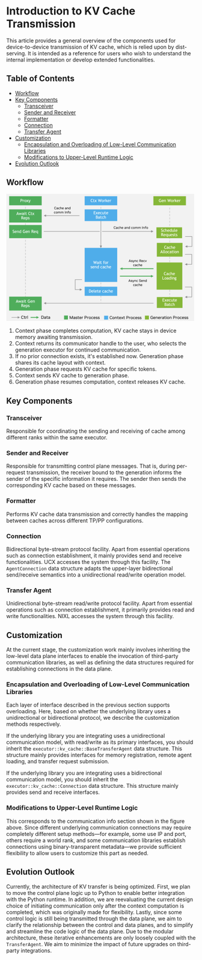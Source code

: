 # Introduction to KV Cache Transmission

This article provides a general overview of the components used for device-to-device transmission of KV cache, which is relied upon by dist-serving. It is intended as a reference for users who wish to understand the internal implementation or develop extended functionalities.

## Table of Contents

- [Workflow](#workflow)
- [Key Components](#key-components)
  - [Transceiver](#transceiver)
  - [Sender and Receiver](#sender-and-receiver)
  - [Formatter](#formatter)
  - [Connection](#connection)
  - [Transfer Agent](#transfer-agent)
- [Customization](#customization)
  - [Encapsulation and Overloading of Low-Level Communication Libraries](#encapsulation-and-overloading-of-low-level-communication-libraries)
  - [Modifications to Upper-Level Runtime Logic](#modifications-to-upper-level-runtime-logic)
- [Evolution Outlook](#evolution-outlook)

## Workflow

<img src="https://github.com/NVIDIA/TensorRT-LLM/blob/rel/docs/source/media/kv_transfer.png?raw=true" alt="KV Cache Transfer Overview" width="500" height="auto">

1. Context phase completes computation, KV cache stays in device memory awaiting transmission.
2. Context returns its communicator handle to the user, who selects the generation executor for continued communication.
3. If no prior connection exists, it's established now. Generation phase shares its cache layout with context.
4. Generation phase requests KV cache for specific tokens.
5. Context sends KV cache to generation phase.
6. Generation phase resumes computation, context releases KV cache.

## Key Components

### Transceiver

Responsible for coordinating the sending and receiving of cache among different ranks within the same executor.

### Sender and Receiver

Responsible for transmitting control plane messages. That is, during per-request transmission, the receiver bound to the generation informs the sender of the specific information it requires. The sender then sends the corresponding KV cache based on these messages.

### Formatter

Performs KV cache data transmission and correctly handles the mapping between caches across different TP/PP configurations.

### Connection

Bidirectional byte-stream protocol facility. Apart from essential operations such as connection establishment, it mainly provides send and receive functionalities. UCX accesses the system through this facility. The `AgentConnection` data structure adapts the upper-layer bidirectional send/receive semantics into a unidirectional read/write operation model.

### Transfer Agent

Unidirectional byte-stream read/write protocol facility. Apart from essential operations such as connection establishment, it primarily provides read and write functionalities. NIXL accesses the system through this facility.

## Customization

At the current stage, the customization work mainly involves inheriting the low-level data plane interfaces to enable the invocation of third-party communication libraries, as well as defining the data structures required for establishing connections in the data plane.

### Encapsulation and Overloading of Low-Level Communication Libraries

Each layer of interface described in the previous section supports overloading. Here, based on whether the underlying library uses a unidirectional or bidirectional protocol, we describe the customization methods respectively.

If the underlying library you are integrating uses a unidirectional communication model, with read/write as its primary interfaces, you should inherit the `executor::kv_cache::BaseTransferAgent` data structure. This structure mainly provides interfaces for memory registration, remote agent loading, and transfer request submission.

If the underlying library you are integrating uses a bidirectional communication model, you should inherit the `executor::kv_cache::Connection` data structure. This structure mainly provides send and receive interfaces.

### Modifications to Upper-Level Runtime Logic

This corresponds to the communication info section shown in the figure above. Since different underlying communication connections may require completely different setup methods—for example, some use IP and port, others require a world rank, and some communication libraries establish connections using binary-transparent metadata—we provide sufficient flexibility to allow users to customize this part as needed.

## Evolution Outlook

Currently, the architecture of KV transfer is being optimized. First, we plan to move the control plane logic up to Python to enable better integration with the Python runtime. In addition, we are reevaluating the current design choice of initiating communication only after the context computation is completed, which was originally made for flexibility. Lastly, since some control logic is still being transmitted through the data plane, we aim to clarify the relationship between the control and data planes, and to simplify and streamline the code logic of the data plane. Due to the modular architecture, these iterative enhancements are only loosely coupled with the `TransferAgent`. We aim to minimize the impact of future upgrades on third-party integrations.
